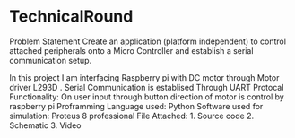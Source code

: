 # TechnicalRound
Problem Statement
Create an application (platform independent) to control attached peripherals onto a Micro Controller and establish a serial communication setup. 

In this project I am interfacing Raspberry pi with DC motor through Motor driver L293D . Serial Communication is establised Through UART Protocal
Functionality: On user input through button direction of motor is control by raspberry pi
Proframming Language used: Python
Software used for simulation: Proteus 8 professional
File Attached: 1. Source code 2. Schematic 3. Video

